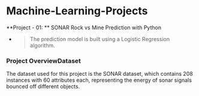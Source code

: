 # Machine-Learning-Projects


**Project - 01: ** SONAR Rock vs Mine Prediction with Python
 - > The prediction model is built using a Logistic Regression algorithm.

<h3>Project Overview</h3?
The objective of this project is to classify objects as either a rock or a mine using sonar signal data. We employ a Logistic Regression model to perform this binary classification task.

<h5>Dataset</h5>
The dataset used for this project is the SONAR dataset, which contains 208 instances with 60 attributes each, representing the energy of sonar signals bounced off different objects.

